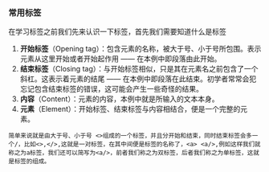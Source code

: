 ### 常用标签

在学习标签之前我们先来认识一下标签，首先我们需要知道什么是标签

1. **开始标签**（Opening tag）：包含元素的名称，被大于号、小于号所包围。表示元素从这里开始或者开始起作用 —— 在本例中即段落由此开始。
2. **结束标签**（Closing tag）：与开始标签相似，只是其在元素名之前包含了一个斜杠。这表示着元素的结尾 —— 在本例中即段落在此结束。初学者常常会犯忘记包含结束标签的错误，这可能会产生一些奇怪的结果。
3. **内容**（Content）：元素的内容，本例中就是所输入的文本本身。
4. **元素**（Element）：开始标签、结束标签与内容相结合，便是一个完整的元素。

`
简单来说就是由大于号、小于号 <>组成的一个标签，并且分开始和结束，同时结束标签会多一个/，比如<>,</>,这就是一对标签，在其中间便是标签的名称了，<a> <a/>,例如这样我们就称之为a标签，我们还可以简写为<a/>，前者我们称之为双标签，后者我们称之为单标签，这就是标签的组成。
`